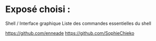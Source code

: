 # Exposé choisi :
Shell / Interface graphique Liste des commandes essentielles du shell

https://github.com/enneade
https://github.com/SophieChieko
